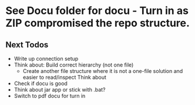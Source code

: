 # See Docu folder for docu  - Turn in as ZIP compromised the repo structure. 

## Next Todos
* Write up connection setup
* Think about: Build correct hierarchy (not one file)
    * Create another file structure where it is not a one-file solution and easier to read/inspect
    Think about
* Check if docu is good
* Think about jar app or stick with .bat?
* Switch to pdf docu for turn in








